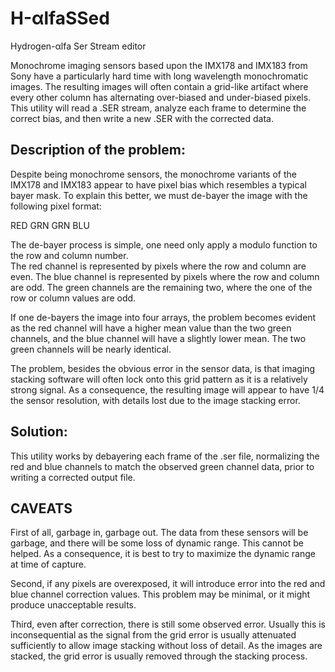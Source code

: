 # H-αlfaSSed
Hydrogen-αlfa Ser Stream editor

Monochrome imaging sensors based upon the IMX178 and IMX183 from Sony have a particularly hard time 
with long wavelength monochromatic images. The resulting images will often contain a 
grid-like artifact where every other column has alternating over-biased and under-biased
pixels.  This utility will read a .SER stream, analyze each frame to determine the correct
bias, and then write a new .SER with the corrected data.

## Description of the problem:

Despite being monochrome sensors, the monochrome variants of the IMX178 and IMX183 appear to have
pixel bias which resembles a typical bayer mask.  To explain this better, we must de-bayer the image
with the following pixel format:

RED GRN
GRN BLU

The de-bayer process is simple, one need only apply a modulo function to the row and column number.  
The red channel is represented by pixels where the row and column are even. The blue channel is
represented by pixels where the row and column are odd.  The green channels are the remaining two, where
the one of the row or column values are odd.

If one de-bayers the image into four arrays, the problem becomes evident as the red channel will have a higher
mean value than the two green channels, and the blue channel will have a slightly lower mean.  The two green
channels will be nearly identical.

The problem, besides the obvious error in the sensor data, is that imaging stacking software will often lock 
onto this grid pattern as it is a relatively strong signal.  As a consequence, the resulting image will
appear to have 1/4 the sensor resolution, with details lost due to the image stacking error.

## Solution:

This utility works by debayering each frame of the .ser file, normalizing the red and blue channels to match
the observed green channel data, prior to writing a corrected output file.  

## CAVEATS

First of all, garbage in, garbage out.  The data from these sensors will be garbage, and there will be some 
loss of dynamic range.  This cannot be helped.  As a consequence, it is best to try to maximize the dynamic 
range at time of capture.

Second, if any pixels are overexposed, it will introduce error into the red and blue channel correction values.
This problem may be minimal, or it might produce unacceptable results.

Third, even after correction, there is still some observed error.  Usually this is inconsequential as the signal
from the grid error is usually attenuated sufficiently to allow image stacking without loss of detail.  As the
images are stacked, the grid error is usually removed through the stacking process.
